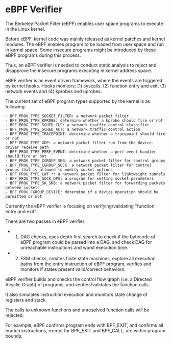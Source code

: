 # eBPF Verifier

The Berkeley Packet Filter (eBPF) enables user space programs to execute in the Linux kernel. 

Before eBPF, kernel code was mainly released as kernel patches and kernel modules. The eBPF enables program to be loaded from user space and run in kernel space. Some insecure programs might be introduced by these eBPF programs during this process. 

Thus, an eBPF verifier is needed to conduct static analysis to reject and disapprove the insecure programs executing in kernel address space. 

eBPF verifier is an event driven framework, where the events are triggered by kernel hooks. 
Hooks monitors:
(1) syscalls, 
(2) function entry and exit, 
(3) network events and 
(4) kprobes and uprobes. 

The current set of eBPF program types supported by the kernel is as following:

```
- BPF_PROG_TYPE_SOCKET_FILTER: a network packet filter
- BPF_PROG_TYPE_KPROBE: determine whether a kprobe should fire or not
- BPF_PROG_TYPE_SCHED_CLS: a network traffic-control classifier
- BPF_PROG_TYPE_SCHED_ACT: a network traffic-control action
- BPF_PROG_TYPE_TRACEPOINT: determine whether a tracepoint should fire or not
- BPF_PROG_TYPE_XDP: a network packet filter run from the device-driver receive path
- BPF_PROG_TYPE_PERF_EVENT: determine whether a perf event handler should fire or not
- BPF_PROG_TYPE_CGROUP_SKB: a network packet filter for control groups
- BPF_PROG_TYPE_CGROUP_SOCK: a network packet filter for control groups that is allowed to modify socket options
- BPF_PROG_TYPE_LWT_*: a network packet filter for lightweight tunnels
- BPF_PROG_TYPE_SOCK_OPS: a program for setting socket parameters
- BPF_PROG_TYPE_SK_SKB: a network packet filter for forwarding packets between sockets
- BPF_PROG_CGROUP_DEVICE: determine if a device operation should be permitted or not
```


Currently the eBPF verifier is focusing on verifying/validating "function entry and exit".


There are two passes in eBPF verifier:

-  1. DAG checks, uses depth first search to check if the bytecode of eBPF program could be parsed into a DAG, and check DAG for unreachable instructions and worst execution time. 

- 2. FSM checks, creates finite state machines, explore all execution paths from the entry instruction of eBPF program, verifies and monitors if states present valid/correct behaviors. 

eBPF verifier builds and checks the control flow graph (i.e. a Directed Acyclic Graph) of programs, and verifies/validates the function calls. 

It also simulates instruction execution and monitors state change of registers and stack. 

The calls to unknown functions and unresolved function calls will be rejected.

For example, eBPF confirms program ends with BPF_EXIT, and confirms all branch instructions, except for BPF_EXIT and BPF_CALL, are within program bounds. 




